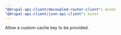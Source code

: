```yaml
---
"@drupal-api-client/decoupled-router-client": minor
"@drupal-api-client/json-api-client": minor
---
```


Allow a custom cache key to be provided.
